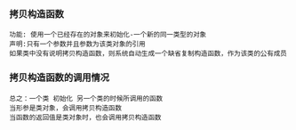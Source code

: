 ### 拷贝构造函数
    功能: 使用一个已经存在的对象来初始化-一个新的同一类型的对象
    声明:只有一个参数并且参数为该类对象的引用
    如果类中没有说明拷贝构造函数，则系统自动生成一个缺省复制构造函数，作为该类的公有成员


### 拷贝构造函数的调用情况
    总之：一个类 初始化 另一个类的时候所调用的函数
    当形参是类对象，会调用拷贝构造函数
    当函数的返回值是类对象时，也会调用拷贝构造函数
